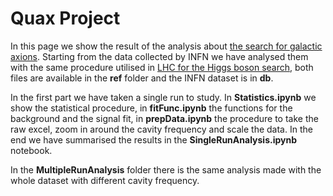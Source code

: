 # Quax Project

In this page we show the result of the analysis about [the search for galactic axions](https://arxiv.org/abs/2304.07505). 
Starting from the data collected by INFN we have analysed them with the same procedure utilised in [LHC for the Higgs boson search](http://cds.cern.ch/record/1379837/?ln=it), both files are available in the **ref** folder and the INFN dataset is in **db**.

In the first part we have taken a single run to study. In **Statistics.ipynb** we show the statistical procedure, in **fitFunc.ipynb** the functions for the background and the signal fit, in **prepData.ipynb** the procedure to take the raw excel, zoom in around the cavity frequency and scale the data. In the end we have summarised the results in the **SingleRunAnalysis.ipynb** notebook.

In the **MultipleRunAnalysis** folder there is the same analysis made with the whole dataset with different cavity frequency.

